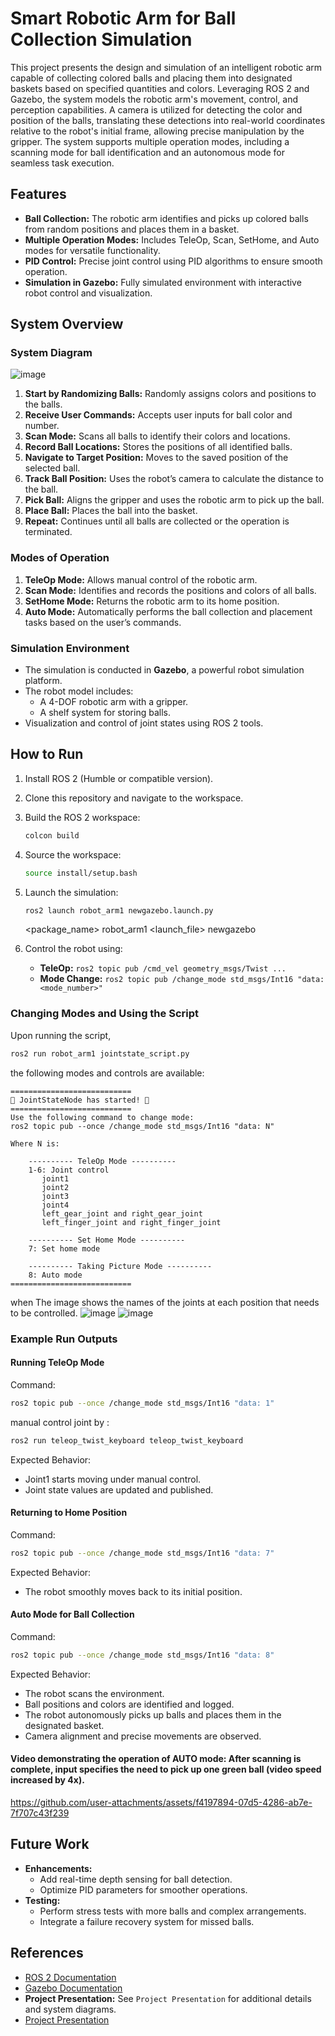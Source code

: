 # Smart Robotic Arm for Ball Collection Simulation

This project presents the design and simulation of an intelligent robotic arm capable of collecting colored balls and placing them into designated baskets based on specified quantities and colors. Leveraging ROS 2 and Gazebo, the system models the robotic arm's movement, control, and perception capabilities. A camera is utilized for detecting the color and position of the balls, translating these detections into real-world coordinates relative to the robot's initial frame, allowing precise manipulation by the gripper. The system supports multiple operation modes, including a scanning mode for ball identification and an autonomous mode for seamless task execution.

## Features

- **Ball Collection:** The robotic arm identifies and picks up colored balls from random positions and places them in a basket.
- **Multiple Operation Modes:** Includes TeleOp, Scan, SetHome, and Auto modes for versatile functionality.
- **PID Control:** Precise joint control using PID algorithms to ensure smooth operation.
- **Simulation in Gazebo:** Fully simulated environment with interactive robot control and visualization.

## System Overview

### System Diagram
![image](https://github.com/user-attachments/assets/41fc89d2-5713-41bb-9bdc-638da1ead339)
1. **Start by Randomizing Balls:** Randomly assigns colors and positions to the balls.
2. **Receive User Commands:** Accepts user inputs for ball color and number.
3. **Scan Mode:** Scans all balls to identify their colors and locations.
4. **Record Ball Locations:** Stores the positions of all identified balls.
5. **Navigate to Target Position:** Moves to the saved position of the selected ball.
6. **Track Ball Position:** Uses the robot’s camera to calculate the distance to the ball.
7. **Pick Ball:** Aligns the gripper and uses the robotic arm to pick up the ball.
8. **Place Ball:** Places the ball into the basket.
9. **Repeat:** Continues until all balls are collected or the operation is terminated.

### Modes of Operation

1. **TeleOp Mode:** Allows manual control of the robotic arm.
2. **Scan Mode:** Identifies and records the positions and colors of all balls.
3. **SetHome Mode:** Returns the robotic arm to its home position.
4. **Auto Mode:** Automatically performs the ball collection and placement tasks based on the user’s commands.

### Simulation Environment

- The simulation is conducted in **Gazebo**, a powerful robot simulation platform.
- The robot model includes:
  - A 4-DOF robotic arm with a gripper.
  - A shelf system for storing balls.
- Visualization and control of joint states using ROS 2 tools.

## How to Run

1. Install ROS 2 (Humble or compatible version).
2. Clone this repository and navigate to the workspace.
3. Build the ROS 2 workspace:
   ```bash
   colcon build
   ```
4. Source the workspace:
   ```bash
   source install/setup.bash
   ```
5. Launch the simulation:
   ```bash
   ros2 launch robot_arm1 newgazebo.launch.py 
   ```
    <package_name> robot_arm1
    <launch_file> newgazebo

6. Control the robot using:
   - **TeleOp:** `ros2 topic pub /cmd_vel geometry_msgs/Twist ...`
   - **Mode Change:** `ros2 topic pub /change_mode std_msgs/Int16 "data: <mode_number>"`

### Changing Modes and Using the Script

Upon running the script,
```bash
ros2 run robot_arm1 jointstate_script.py
```
the following modes and controls are available:

```text
===========================
🎉 JointStateNode has started! 🎉
===========================
Use the following command to change mode:
ros2 topic pub --once /change_mode std_msgs/Int16 "data: N"

Where N is:

    ---------- TeleOp Mode ----------
    1-6: Joint control
       joint1
       joint2
       joint3
       joint4
       left_gear_joint and right_gear_joint
       left_finger_joint and right_finger_joint

    ---------- Set Home Mode ----------
    7: Set home mode

    ---------- Taking Picture Mode ----------
    8: Auto mode
===========================
```
when The image shows the names of the joints at each position that needs to be controlled.
![image](https://github.com/user-attachments/assets/380f4391-1d2c-478e-b9a5-497b598910ea) ![image](https://github.com/user-attachments/assets/6f32ffd0-ff3f-4ea1-8568-4983807b5ade)


### Example Run Outputs

#### Running TeleOp Mode

Command:
```bash
ros2 topic pub --once /change_mode std_msgs/Int16 "data: 1"
```
manual control joint by :
```bash
ros2 run teleop_twist_keyboard teleop_twist_keyboard
```
Expected Behavior:
- Joint1 starts moving under manual control.
- Joint state values are updated and published.

#### Returning to Home Position

Command:
```bash
ros2 topic pub --once /change_mode std_msgs/Int16 "data: 7"
```
Expected Behavior:
- The robot smoothly moves back to its initial position.

#### Auto Mode for Ball Collection

Command:
```bash
ros2 topic pub --once /change_mode std_msgs/Int16 "data: 8"
```
Expected Behavior:
- The robot scans the environment.
- Ball positions and colors are identified and logged.
- The robot autonomously picks up balls and places them in the designated basket.
- Camera alignment and precise movements are observed.
#### Video demonstrating the operation of AUTO mode: After scanning is complete, input specifies the need to pick up one green ball (video speed increased by 4x).
https://github.com/user-attachments/assets/f4197894-07d5-4286-ab7e-7f707c43f239

## Future Work

- **Enhancements:**
  - Add real-time depth sensing for ball detection.
  - Optimize PID parameters for smoother operations.
- **Testing:**
  - Perform stress tests with more balls and complex arrangements.
  - Integrate a failure recovery system for missed balls.

## References

- [ROS 2 Documentation](https://docs.ros.org/en/)
- [Gazebo Documentation](http://gazebosim.org/)
- **Project Presentation:** See `Project Presentation` for additional details and system diagrams.
- [Project Presentation](http://gazebosim.org/)
